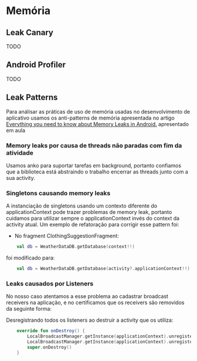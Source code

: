 # Memória

## Leak Canary
TODO

## Android Profiler
TODO

## Leak Patterns

Para análisar as práticas de uso de memória usadas no desenvolvimento de aplicativo usamos os anti-patterns de memória apresentada no artigo [Everything you need to know about Memory Leaks in Android.](https://proandroiddev.com/everything-you-need-to-know-about-memory-leaks-in-android-d7a59faaf46a) apresentado em aula

### Memory leaks por causa de threads não paradas com fim da atividade
Usamos anko para suportar tarefas em background, portanto confiamos que a biblioteca está abstraindo o trabalho encerrar as threads junto com a sua activity.

### Singletons causando memory leaks
A instanciação de singletons usando um contexto diferente do applicationContext pode trazer problemas de memory leak, portanto cuidamos para utilizar sempre o applicationContext invés do context da activity atual. Um exemplo de refatoração para corrigir esse pattern foi: 

* No fragment ClothingSuggestionFragment:

```kotlin
    val db = WeatherDataDB.getDatabase(context!!)
```

foi modificado para:

```kotlin
    val db = WeatherDataDB.getDatabase(activity?.applicationContext!!)
```

### Leaks causados por Listeners
No nosso caso atentamos a esse problema ao cadastrar broadcast receivers na aplicação, e no certificamos que os receivers são removidos da seguinte forma:

Desregistrando todos os listeners ao destruir a activity que os utiliza:

```kotlin
    override fun onDestroy() {
        LocalBroadcastManager.getInstance(applicationContext).unregisterReceiver(dashboardChangeReceiver)
        LocalBroadcastManager.getInstance(applicationContext).unregisterReceiver(climateInfoChangeReceiver)
        super.onDestroy()
    }
```